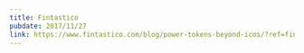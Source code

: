```yaml
---
title: Fintastico
pubdate: 2017/11/27
link: https://www.fintastico.com/blog/power-tokens-beyond-icos/?ref=fintastico.com
---
```

